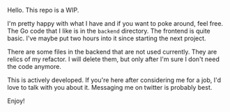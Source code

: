 Hello. This repo is a WIP. 

I'm pretty happy with what I have and if you want to poke around, feel free. The Go code that I like is in the `backend` directory. The frontend is quite basic. I've maybe put two hours into it since starting the next project.

There are some files in the backend that are not used currently. They are relics of my refactor. I will delete them, but only after I'm sure I don't need the code anymore. 

This is actively developed. If you're here after considering me for a job, I'd love to talk with you about it. Messaging me on twitter is probably best.

Enjoy!